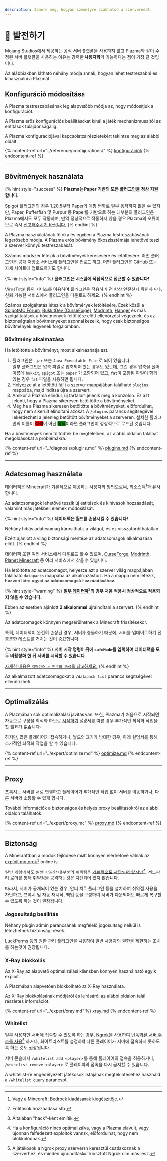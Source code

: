```yaml
---
description: Ismerd meg, hogyan személyre szabhatod a szerveredet.
---
```


# 🎨 발전하기

Mojang Studios에서 제공하는 공식 서버 플랫폼을 사용하지 않고 Plazma와 같이 수정된 서버 플랫폼을 사용하는 이유는 강력한 **사용자화**가 가능하다는 점이 가장 클 것입니다.

Az alábbiakban látható néhány módja annak, hogyan lehet testreszabni és kihasználni a Plazmát.

## Konfiguráció módosítása <a href="#id-1" id="id-1"></a>

A Plazma testreszabásának leg alapvetőbb módja az, hogy módosítjuk a konfigurációt.

A Plazma erős konfigurációs beállításokat kínál a játék mechanizmusaitól az entitások tulajdonságaiig.

A Plazma konfigurációjával kapcsolatos részletekért tekintse meg az alábbi oldalt.

{% content-ref url="../reference/configurations/" %}
[konfigurációk](../reference/configurations/)
{% endcontent-ref %}

***

## Bővítmények használata <a href="#id-2" id="id-2"></a>

{% hint style="success" %}
**Plazma는 Paper 기반의 모든 플러그인을 정상 지원합니다.**

Spigot 플러그인의 경우 1.20.5부터 Paper의 매핑 변화로 일부 동작하지 않을 수 있지만, Paper, Pufferfish 및 Purpur 등 Paper를 기반으로 하는 대부분의 플러그인은 Plazma에서도 모두 작동하며, 만약 정상적으로 작동하지 않을 경우 Plazma의 오류이므로 즉시 [신고해주시기 바랍니다.](../diagnosis/plugins.md)
{% endhint %}

A Plazma használatának fő oka és egyben a Plazma testreszabásának legerősebb módja. A Plazma erős bővítmény ökoszisztémája lehetővé teszi a szerver könnyű testreszabását.

Számos módszer létezik a bővítmények keresésére és letöltésére. 어떤 플러그인은 공개 저장소 서비스에 플러그인을 업로드 하고, 어떤 플러그인은 GitHub 또는 자체 사이트에 업로드하기도 합니다.

{% hint style="info" %}
**플러그인은 시스템에 직접적으로 접근할 수 있습니다!**

VirusTotal 등의 서비스를 이용하여 플러그인을 적용하기 전 항상 안전한지 확인하거나, 신뢰 가능한 서비스에서 플러그인을 다운로드 하세요.
{% endhint %}

Számos szolgáltatás létezik a bővítmények letöltésére. Ezek közül a [SpigotMC Fórum](https://www.spigotmc.org/resources/), [BukkitDev (CurseForge)](https://dev.bukkit.org/bukkit-plugins), [Modrinth](https://modrinth.com/plugins), [Hanger](https://hangar.papermc.io/) és más szolgáltatások a bővítmények feltöltése előtt ellenőrzést végeznek, és az biztonságtalan bővítményeket azonnal kezelik, hogy csak biztonságos bővítmények legyenek forgalomban.

### Bővítmény alkalmazása <a href="#id-2.1" id="id-2.1"></a>

Ha letöltötte a bővítményt, most alkalmazhatja azt.

1. 플러그인은 `.jar` 또는 `Java Executable File` 로 되어 있습니다.\
   일부 플러그인은 압축 파일로 압축되어 있는 경우도 있는데, 그런 경우 압축을 풀어 이름에 `bukkit`, `spigot` 또는 `paper` 가 포함되어 있고, `fat`이 포함된 파일이 함께 있는 경우 `fat` 파일을 사용하면 됩니다.
2. Helyezze át a letöltött fájlt a szerver mappájában található `plugins` mappába, majd indítsa újra a szervert.
3. Amikor a Plazma elindul, új tartalom jelenik meg a konzolon. Ez azt jelenti, hogy a Plazma sikeresen betöltötte a bővítményeket.
4. Még ha a Plazma sikeresen betöltötte a bővítményeket, előfordulhat, hogy nem sikerült elindítani azokat. A `/plugins` parancs segítségével lekérdezheti a jelenleg betöltött bővítményeket a szerveren. 설치한 플러그인의 이름이 <mark style="background-color:red;">적색</mark>이 아닌 <mark style="background-color:green;">녹색</mark>이라면 플러그인이 정상적으로 로드된 것입니다.

Ha a bővítmények nem töltődtek be megfelelően, az alábbi oldalon találhat megoldásokat a problémákra.

{% content-ref url="../diagnosis/plugins.md" %}
[plugins.md](../diagnosis/plugins.md)
{% endcontent-ref %}

***

## Adatcsomag használata <a href="#id-3" id="id-3"></a>

데이터팩은 Minecraft가 기본적으로 제공하는 사용자화 방법으로써, 리소스팩[^1]과 유사합니다.

Az adatcsomagok lehetővé teszik új entitások és kihívások hozzáadását, valamint más játékbeli elemek módosítását.

{% hint style="info" %}
**데이터팩은 월드를 손상시킬 수 있습니다!**

Néhány hibás adatcsomag károsíthatja a világot, és ez visszafordíthatatlan.

Ezért ajánlott a világ biztonsági mentése az adatcsomagok alkalmazása előtt.
{% endhint %}

데이터팩 또한 여러 서비스에서 다운로드 할 수 있으며, [CurseForge](https://www.curseforge.com/minecraft/search?page=1\\&pageSize=50\\&sortBy=relevancy\\&class=data-packs), [Modrinth](https://modrinth.com/datapacks), [Planet Minecraft](https://www.planetminecraft.com/data-packs/) 등 여러 서비스에서 찾을 수 있습니다.

Ha letöltötte az adatcsomagot, helyezze azt a szerver világ mappájában található `datapacks` mappába az alkalmazáshoz. Ha a mappa nem létezik, hozzon létre egyet az adatcsomagok hozzáadásához.

{% hint style="warning" %}
[**일부 데이터팩**](#user-content-fn-2)[^2]**의 경우 처음 적용시 정상적으로 적용되지 않을 수 있습니다.**

Ebben az esetben ajánlott **2 alkalommal** újraindítani a szervert.
{% endhint %}

Az adatcsomagok könnyen megsérülhetnek a Minecraft frissítésekor.

특히, 데이터팩이 완전히 손상된 경우, 서버가 충돌하기 때문에, 서버를 업데이트하기 전 충분한 테스트를 거치는 것이 중요합니다.

{% hint style="info" %}
**서버 시작 명령어 뒤에 `safeMode`를 입력하여 데이터팩을 모두 비활성화 한 뒤 서버를 시작할 수 있습니다.**

[자세한 내용은 `리퍼런스 > 인수와 속성`을 참고하세요.](../reference/arguments.md#safemode)
{% endhint %}

Az alkalmazott adatcsomagokat a `/datapack list` parancs segítségével ellenőrizheti.

***

## Optimalizálás <a href="#id-4" id="id-4"></a>

A Plazmában sok optimalizálási javítás van. 또한, Plazma가 처음으로 시작되면 자동으로 구성을 최적화 하므로 [시작하기](./) 설명서를 따른 경우 추가적인 최적화 작업을 할 필요가 없습니다.

하지만, 많은 플레이어가 접속하거나, 월드의 크기가 방대한 경우, 아래 설명서를 통해 추가적인 최적화 작업을 할 수 있습니다.

{% content-ref url="../expert/optimize.md" %}
[optimize.md](../expert/optimize.md)
{% endcontent-ref %}

***

## Proxy <a href="#id-5" id="id-5"></a>

프록시는 서버를 서로 연결하고 플레이어가 추가적인 작업 없이 서버를 이동하거나, 다른 서버와 소통할 수 있게 합니다.

További információk a biztonságos és helyes proxy beállításokról az alábbi oldalon találhatók.

{% content-ref url="../expert/proxy.md" %}
[proxy.md](../expert/proxy.md)
{% endcontent-ref %}

***

## Biztonság <a href="#id-5" id="id-5"></a>

A Minecraftban a modok fejlődése miatt könnyen elérhetővé válnak az [exploit motorok](#user-content-fn-3)[^3] online is.

일반 게임에서도 실행 가능한 대부분의 취약점은 [기본적으로 차단되어 있지만](#user-content-fn-4)[^4], 서드파티 로더를 통해 취약점을 공격하는것은 차단되어 있지 않습니다.

따라서, 서버가 공개되어 있는 경우, 안티 치트 플러그인 등을 설치하여 취약점 사용을 차단하고, 프록시 및 자동 재시작, 백업 등을 구성하여 서버가 다운되어도 빠르게 복구할 수 있도록 하는 것이 권장됩니다.

### Jogosultság beállítás <a href="#id-5.1" id="id-5.1"></a>

Néhány plugin admin parancsának megfelelő jogosultság nélkül is létezhetnek biztonsági rések.

[LuckPerms](https://luckperms.net/) 등의 권한 관리 플러그인을 사용하여 일반 사용자의 권한을 제한하는 조치를 하는것이 권장됩니다.

### X-Ray blokkolás <a href="#id-5.2" id="id-5.2"></a>

Az X-Ray az alapvető optimalizálási kliensben könnyen használható egyik exploit.

A Plazmában alapvetően blokkolható az X-Ray használata.

Az X-Ray blokkolásának módjáról és leírásáról az alábbi oldalon talál részletes információt.

{% content-ref url="../expert/xray.md" %}
[xray.md](../expert/xray.md)
{% endcontent-ref %}

### Whitelist <a href="#id-5.3" id="id-5.3"></a>

일부 사용자만 서버에 접속할 수 있도록 하는 경우, [Ngrok](./#id-6.2)을 사용하여 [난독화된 서버 주소를 사용](#user-content-fn-5)[^5] 하거나, 화이트리스트를 설정하여 다른 플레이어가 서버에 접속하지 못하도록 하는 것도 권장됩니다.

서버 콘솔에서 `/whitelist add <player>` 를 통해 플레이어의 접속을 허용하거나, `/whitelist remove <player>` 로 플레이어의 접속을 다시 금지할 수 있습니다.

A whitelist-re engedélyezett játékosok listájának megtekintéséhez használd a `/whitelist query` parancsot.

***

[^1]: Vagy a Minecraft: Bedrock kiadásának kiegészítője.

[^2]: Entitások hozzáadása stb.

[^3]: Általában "hack"-ként említik.

[^4]: Ha a konfiguráció nincs optimalizálva, vagy a Plazma elavult, vagy újonnan felfedezett exploitok vannak, előfordulhat, hogy nem blokkolódnak.

[^5]: A játékosok a Ngrok proxy szerveren keresztül csatlakoznak a szerverhez, és minden újraindításkor kiosztott Ngrok cím más lesz.
